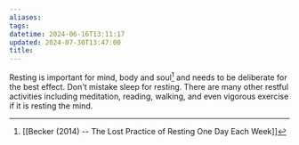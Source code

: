 ```yaml
---
aliases: 
tags: 
datetime: 2024-06-16T13:11:17
updated: 2024-07-30T13:47:00
title:
---
```

Resting is important for mind, body and soul[^1] and needs to be deliberate for the best effect. Don't mistake sleep for resting. There are many other restful activities including meditation, reading, walking, and even vigorous exercise if it is resting the mind.

[^1]: [[Becker (2014) -- The Lost Practice of Resting One Day Each Week]]